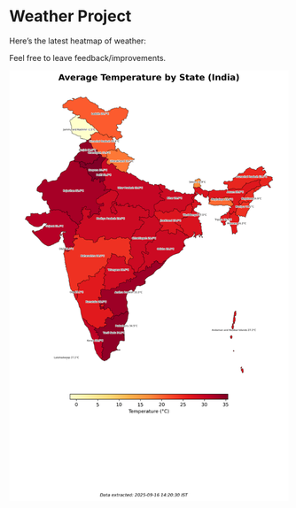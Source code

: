 # Weather Project

Here’s the latest heatmap of weather:

Feel free to leave feedback/improvements.

![India Heatmap](docs/assets/india_heatmap.png?v=C924D8)
